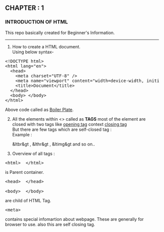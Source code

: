 ## CHAPTER : 1
### INTRODUCTION OF HTML
This repo basically created for Beginner's Information.
<hr>

1. How to create a HTML document. <br>
   Using below syntax-
<pre>
&lt!DOCTYPE html&gt
&lthtml lang="en"&gt
  &lthead&gt
    &ltmeta charset="UTF-8" /&gt
    &ltmeta name="viewport" content="width=device-width, initial-scale=1.0" /&gt
    &lttitle>Document&lt/title&gt
  &lt/head&gt
  &ltbody&gt &lt/body&gt
&lt/html&gt
</pre>
Above code called as <u>Boiler Plate</u>.

2. All the elements within <> called as <b>TAGS</b>
most of the element are closed with two tags like <u>opening tag</u> context <u>closing tag</u> <br>
But there are few tags which are self-closed tag : <br>
Example : <p>&ltbr&gt , &lthr&gt , &ltimg&gt and so on..</p>

3. Overview of all tags :
<pre>
&lthtml&gt  &lt/html&gt  
</pre>
is Parent container.
<pre>
&lthead&gt  &lt/head&gt

&ltbody&gt  &lt/body&gt
</pre>
are child of HTML Tag.
<pre>
&ltmeta&gt
</pre>
contains special infomartion about webpage.
These are generally for browser to use.
also this are self closing tag.